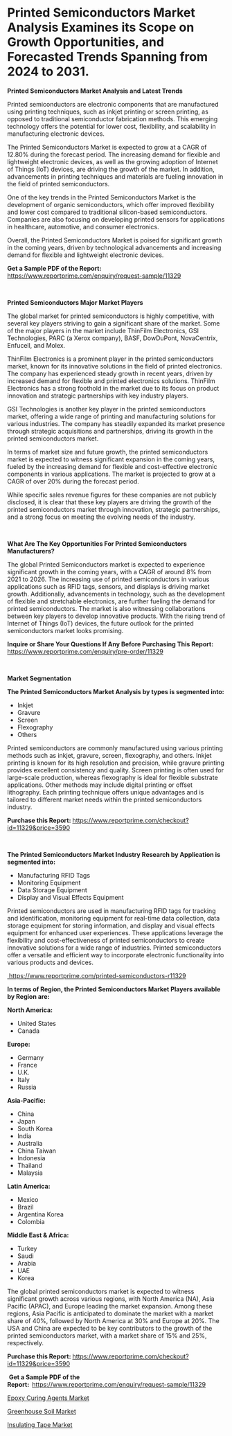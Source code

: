 <p><h1>Printed Semiconductors Market Analysis Examines its Scope on Growth Opportunities, and Forecasted Trends Spanning from 2024 to 2031.</h1></p><p><strong>Printed Semiconductors Market Analysis and Latest Trends</strong></p>
<p><p>Printed semiconductors are electronic components that are manufactured using printing techniques, such as inkjet printing or screen printing, as opposed to traditional semiconductor fabrication methods. This emerging technology offers the potential for lower cost, flexibility, and scalability in manufacturing electronic devices.</p><p>The Printed Semiconductors Market is expected to grow at a CAGR of 12.80% during the forecast period. The increasing demand for flexible and lightweight electronic devices, as well as the growing adoption of Internet of Things (IoT) devices, are driving the growth of the market. In addition, advancements in printing techniques and materials are fueling innovation in the field of printed semiconductors.</p><p>One of the key trends in the Printed Semiconductors Market is the development of organic semiconductors, which offer improved flexibility and lower cost compared to traditional silicon-based semiconductors. Companies are also focusing on developing printed sensors for applications in healthcare, automotive, and consumer electronics.</p><p>Overall, the Printed Semiconductors Market is poised for significant growth in the coming years, driven by technological advancements and increasing demand for flexible and lightweight electronic devices.</p></p>
<p><strong>Get a Sample PDF of the Report:&nbsp;</strong> <a href="https://www.reportprime.com/enquiry/request-sample/11329">https://www.reportprime.com/enquiry/request-sample/11329</a></p>
<p>&nbsp;</p>
<p><strong>Printed Semiconductors Major Market Players</strong></p>
<p><p>The global market for printed semiconductors is highly competitive, with several key players striving to gain a significant share of the market. Some of the major players in the market include ThinFilm Electronics, GSI Technologies, PARC (a Xerox company), BASF, DowDuPont, NovaCentrix, Enfucell, and Molex.</p><p>ThinFilm Electronics is a prominent player in the printed semiconductors market, known for its innovative solutions in the field of printed electronics. The company has experienced steady growth in recent years, driven by increased demand for flexible and printed electronics solutions. ThinFilm Electronics has a strong foothold in the market due to its focus on product innovation and strategic partnerships with key industry players.</p><p>GSI Technologies is another key player in the printed semiconductors market, offering a wide range of printing and manufacturing solutions for various industries. The company has steadily expanded its market presence through strategic acquisitions and partnerships, driving its growth in the printed semiconductors market.</p><p>In terms of market size and future growth, the printed semiconductors market is expected to witness significant expansion in the coming years, fueled by the increasing demand for flexible and cost-effective electronic components in various applications. The market is projected to grow at a CAGR of over 20% during the forecast period.</p><p>While specific sales revenue figures for these companies are not publicly disclosed, it is clear that these key players are driving the growth of the printed semiconductors market through innovation, strategic partnerships, and a strong focus on meeting the evolving needs of the industry.</p></p>
<p>&nbsp;</p>
<p><strong>What Are The Key Opportunities For Printed Semiconductors Manufacturers?</strong></p>
<p><p>The global Printed Semiconductors market is expected to experience significant growth in the coming years, with a CAGR of around 8% from 2021 to 2026. The increasing use of printed semiconductors in various applications such as RFID tags, sensors, and displays is driving market growth. Additionally, advancements in technology, such as the development of flexible and stretchable electronics, are further fueling the demand for printed semiconductors. The market is also witnessing collaborations between key players to develop innovative products. With the rising trend of Internet of Things (IoT) devices, the future outlook for the printed semiconductors market looks promising.</p></p>
<p><strong>Inquire or Share Your Questions If Any Before Purchasing This Report:</strong> <a href="https://www.reportprime.com/enquiry/pre-order/11329">https://www.reportprime.com/enquiry/pre-order/11329</a></p>
<p>&nbsp;</p>
<p><strong>Market Segmentation</strong></p>
<p><strong>The Printed Semiconductors Market Analysis by types is segmented into:</strong></p>
<p><ul><li>Inkjet</li><li>Gravure</li><li>Screen</li><li>Flexography</li><li>Others</li></ul></p>
<p><p>Printed semiconductors are commonly manufactured using various printing methods such as inkjet, gravure, screen, flexography, and others. Inkjet printing is known for its high resolution and precision, while gravure printing provides excellent consistency and quality. Screen printing is often used for large-scale production, whereas flexography is ideal for flexible substrate applications. Other methods may include digital printing or offset lithography. Each printing technique offers unique advantages and is tailored to different market needs within the printed semiconductors industry.</p></p>
<p><strong>Purchase this Report:&nbsp;</strong><a href="https://www.reportprime.com/checkout?id=11329&price=3590">https://www.reportprime.com/checkout?id=11329&price=3590</a></p>
<p>&nbsp;</p>
<p><strong>The Printed Semiconductors Market Industry Research by Application is segmented into:</strong></p>
<p><ul><li>Manufacturing RFID Tags</li><li>Monitoring Equipment</li><li>Data Storage Equipment</li><li>Display and Visual Effects Equipment</li></ul></p>
<p><p>Printed semiconductors are used in manufacturing RFID tags for tracking and identification, monitoring equipment for real-time data collection, data storage equipment for storing information, and display and visual effects equipment for enhanced user experiences. These applications leverage the flexibility and cost-effectiveness of printed semiconductors to create innovative solutions for a wide range of industries. Printed semiconductors offer a versatile and efficient way to incorporate electronic functionality into various products and devices.</p></p>
<p><a href="https://www.reportprime.com/printed-semiconductors-r11329">&nbsp;https://www.reportprime.com/printed-semiconductors-r11329</a></p>
<p><strong>In terms of Region, the Printed Semiconductors Market Players available by Region are:</strong></p>
<p>
    <p> <strong> North America: </strong>
        <ul>
            <li>United States</li>
            <li>Canada</li>
        </ul>
        </p> 
    <p> <strong> Europe: </strong>
        <ul>
            <li>Germany</li>
            <li>France</li>
            <li>U.K.</li>
            <li>Italy</li>
            <li>Russia</li>
        </ul>
        </p> 
    <p> <strong> Asia-Pacific: </strong>
        <ul>
            <li>China</li>
            <li>Japan</li>
            <li>South Korea</li>
            <li>India</li>
            <li>Australia</li>
            <li>China Taiwan</li>
            <li>Indonesia</li>
            <li>Thailand</li>
            <li>Malaysia</li>
        </ul>
        </p> 
    <p> <strong> Latin America: </strong>
        <ul>
            <li>Mexico</li>
            <li>Brazil</li>
            <li>Argentina Korea</li>
            <li>Colombia</li>
        </ul>
        </p> 
    <p> <strong> Middle East & Africa: </strong>
        <ul>
            <li>Turkey</li>
            <li>Saudi</li>
            <li>Arabia</li>
            <li>UAE</li>
            <li>Korea</li>
        </ul>
    </p>
    </p>
<p><p>The global printed semiconductors market is expected to witness significant growth across various regions, with North America (NA), Asia Pacific (APAC), and Europe leading the market expansion. Among these regions, Asia Pacific is anticipated to dominate the market with a market share of 40%, followed by North America at 30% and Europe at 20%. The USA and China are expected to be key contributors to the growth of the printed semiconductors market, with a market share of 15% and 25%, respectively.</p></p>
<p><strong>Purchase this Report: </strong><a href="https://www.reportprime.com/checkout?id=11329&price=3590">https://www.reportprime.com/checkout?id=11329&price=3590</a></p>
<p>&nbsp;<strong>Get a Sample PDF of the Report:&nbsp;&nbsp;</strong><a href="https://www.reportprime.com/enquiry/request-sample/11329">https://www.reportprime.com/enquiry/request-sample/11329</a></p>
<p><strong></strong></p>
<p><p><a href="https://www.linkedin.com/pulse/epoxy-curing-agents-market-comprehensive-report-its-share-amp-dvkic?trackingId=Uwbk6otUyVaA9UVK8fb0kg%3D%3D">Epoxy Curing Agents Market</a></p><p><a href="https://www.linkedin.com/pulse/global-greenhouse-soil-market-size-trends-insights-projections-cugmf?trackingId=VHm%2FiODdSXxFTRj3Kf16Uw%3D%3D">Greenhouse Soil Market</a></p><p><a href="https://www.linkedin.com/pulse/insulating-tape-market-research-report-provides-critical-insights-fzfdc?trackingId=%2FVCHW2jnpxLj8c1bMbuHnA%3D%3D">Insulating Tape Market</a></p></p>